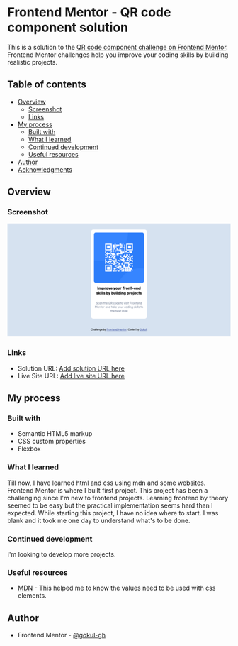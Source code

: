 # Frontend Mentor - QR code component solution

This is a solution to the [QR code component challenge on Frontend Mentor](https://www.frontendmentor.io/challenges/qr-code-component-iux_sIO_H). Frontend Mentor challenges help you improve your coding skills by building realistic projects. 

## Table of contents

- [Overview](#overview)
  - [Screenshot](#screenshot)
  - [Links](#links)
- [My process](#my-process)
  - [Built with](#built-with)
  - [What I learned](#what-i-learned)
  - [Continued development](#continued-development)
  - [Useful resources](#useful-resources)
- [Author](#author)
- [Acknowledgments](#acknowledgments)


## Overview

### Screenshot

![Screenshot of my solution](./screenshot.png)

### Links

- Solution URL: [Add solution URL here](https://your-solution-url.com)
- Live Site URL: [Add live site URL here](https://your-live-site-url.com)

## My process

### Built with

- Semantic HTML5 markup
- CSS custom properties
- Flexbox

### What I learned

Till now, I have learned html and css using mdn and some websites. Frontend Mentor is where I built first project. This project has been a challenging since I'm new to frontend projects.  Learning frontend by theory seemed to be easy but the practical implementation seems hard than I expected. While starting this project, I have no idea where to start. I was blank and it took me one day to understand what's to be done.  

### Continued development

I'm looking to develop more projects.

### Useful resources

- [MDN](https://developer.mozilla.org/en-US/docs/) - This helped me to know the values need to be used with css elements. 


## Author

- Frontend Mentor - [@gokul-gh](https://www.frontendmentor.io/profile/gokul-gh)
